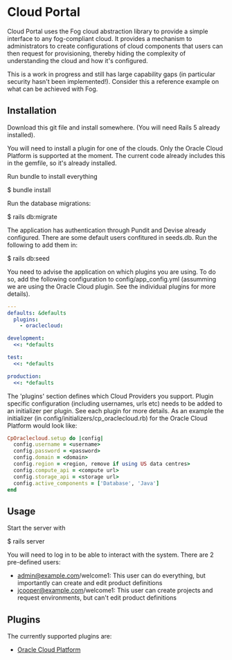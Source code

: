# Cloud Portal

Cloud Portal uses the Fog cloud abstraction library to provide a simple interface to any fog-compliant cloud. It provides a mechanism to administrators to create configurations of cloud components that users can then request for provisioning, thereby hiding the complexity of understanding the cloud and how it's configured. 

This is a work in progress and still has large capability gaps (in particular security hasn't been implemented!). Consider this a reference example on what can be achieved with Fog. 

## Installation

Download this git file and install somewhere. (You will need Rails 5 already installed). 

You will need to install a plugin for one of the clouds. Only the Oracle Cloud Platform is supported at the moment. The current code already includes this in the gemfile, so it's already installed.  

Run bundle to install everything

  $ bundle install

Run the database migrations:

  $ rails db:migrate
  
The application has authentication through Pundit and Devise already configured. There are some default users confitured in seeds.db. Run the following to add them in:

  $ rails db:seed
  
You need to advise the application on which plugins you are using. To do so, add the following configuration to config/app_config.yml (assumming we are using the Oracle Cloud plugin. See the individual plugins for more details). 
```yaml
---
defaults: &defaults
  plugins: 
    - oraclecloud: 

development:
  <<: *defaults

test:
  <<: *defaults

production:
  <<: *defaults


```

The 'plugins' section defines which Cloud Providers you support. Plugin specific configuration (including usernames, urls etc) needs to be added to an initializer per plugin. See each plugin for more details. As an example the initializer (in config/initializers/cp_oraclecloud.rb) for the Oracle Cloud Platform would look like:

```ruby
CpOraclecloud.setup do |config|
  config.username = <username>
  config.password = <password>
  config.domain = <domain>
  config.region = <region, remove if using US data centres>
  config.compute_api = <compute url>
  config.storage_api = <storage url>
  config.active_components = ['Database', 'Java']
end
```

## Usage
Start the server with 

  $ rails server
  
You will need to log in to be able to interact with the system. There are 2 pre-defined users:

- admin@example.com/welcome1: This user can do everything, but importantly can create and edit product definitions
- jcooper@example.com/welcome1: This user can create projects and request environments, but can't edit product definitions

## Plugins
The currently supported plugins are:
- [Oracle Cloud Platform](http://github.com/Joelith/cp_oraclecloud)
